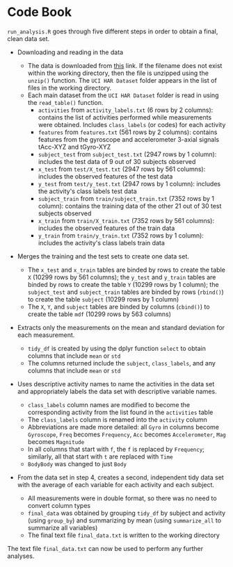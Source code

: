 # Code Book

`run_analysis.R` goes through five different steps in order to obtain a final, clean data set.

- Downloading and reading in the data
  - The data is downloaded from [this](https://d396qusza40orc.cloudfront.net/getdata%2Fprojectfiles%2FUCI%20HAR%20Dataset.zip) link. If the filename does not exist within the working directory, then the file is unzipped using the `unzip()` function. The `UCI HAR Dataset` folder appears in the list of files in the working directory.
  - Each main dataset from the `UCI HAR Dataset` folder is read in using the `read_table()` function. 
    - `activities` from `activity_labels.txt` (6 rows by 2 columns): contains the list of activities performed while measurements were obtained. Includes `class_labels` (or codes) for each activity 
    - `features` from `features.txt` (561 rows by 2 columns): contains features from the gyroscope and accelerometer 3-axial signals tAcc-XYZ and tGyro-XYZ 
    - `subject_test` from `subject_test.txt` (2947 rows by 1 column): includes the test data of 9 out of 30 subjects observed 
    - `x_test` from `test/X_test.txt` (2947 rows by 561 columns): includes the observed features of the test data 
    - `y_test` from `test/y_test.txt` (2947 rows by 1 column): includes the activity's class labels test data 
    - `subject_train` from `train/subject_train.txt` (7352 rows by 1 column): contains the training data of the other 21 out of 30 test subjects observed 
    - `x_train` from `train/X_train.txt` (7352 rows by 561 columns): includes the observed features of the train data 
    - `y_train` from `train/y_train.txt` (7352 rows by 1 column): includes the activity's class labels train data 

- Merges the training and the test sets to create one data set.
  - The `x_test` and `x_train` tables are binded by rows to create the table `X` (10299 rows by 561 columns); the `y_test` and `y_train` tables are binded by rows to create the table `Y` (10299 rows by 1 column); the `subject_test` and `subject_train` tables are binded by rows (`rbind()`) to create the table `subject` (10299 rows by 1 column)
  - The `X`, `Y`, and `subject` tables are binded by columns (`cbind()`) to create the table `mdf` (10299 rows by 563 columns)
  
- Extracts only the measurements on the mean and standard deviation for each measurement.
  - `tidy_df` is created by using the dplyr function `select` to obtain columns that include `mean` or `std`
  - The columns returned include the `subject`, `class_labels`, and any columns that include `mean` or `std`
  
- Uses descriptive activity names to name the activities in the data set and appropriately labels the data set with descriptive variable names.
  - `class_labels` column names are modified to become the corresponding activity from the list found in the `activities` table
  - The `class_labels` column is renamed into the `activity` column
  - Abbreviations are made more detailed: all `Gyro` in columns become `Gyroscope`, `Freq` becomes `Frequency`, `Acc` becomes `Accelerometer`, `Mag` becomes `Magnitude`
  - In all columns that start with `f`, the `f` is replaced by `Frequency`; similarly, all that start with `t` are replaced with `Time`
  - `BodyBody` was changed to just `Body`
  
- From the data set in step 4, creates a second, independent tidy data set with the average of each variable for each activity and each subject.
  - All measurements were in double format, so there was no need to convert column types
  - `final_data` was obtained by grouping `tidy_df` by subject and activity (using `group_by`) and summarizing by mean (using `summarize_all` to summarize all variables)
  - The final text file `final_data.txt` is written to the working directory
  
  
The text file `final_data.txt` can now be used to perform any further analyses.